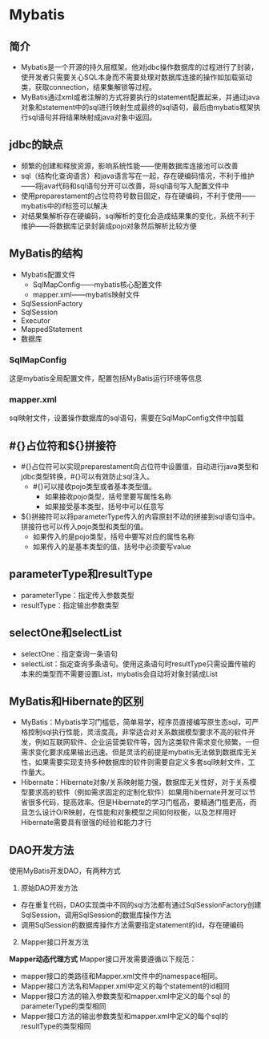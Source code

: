 # Mybatis
## 简介

- Mybatis是一个开源的持久层框架。他对jdbc操作数据库的过程进行了封装，使开发者只需要关心SQL本身而不需要处理对数据库连接的操作如加载驱动类，获取connection，结果集解锁等过程。
- MyBatis通过xml或者注解的方式将要执行的statement配置起来，并通过java对象和statement中的sql进行映射生成最终的sql语句，最后由mybatis框架执行sql语句并将结果映射成java对象中返回。

## jdbc的缺点

- 频繁的创建和释放资源，影响系统性能——使用数据库连接池可以改善
- sql（结构化查询语言）和java语言写在一起，存在硬编码情况，不利于维护——将java代码和sql语句分开可以改善，将sql语句写入配置文件中
- 使用preparestament的占位符符号数目固定，存在硬编码，不利于使用——mybatis中的if标签可以解决
- 对结果集解析存在硬编码，sql解析的变化会造成结果集的变化，系统不利于维护——将数据库记录封装成pojo对象然后解析比较方便

## MyBatis的结构

- Mybatis配置文件
    - SqlMapConfig——mybatis核心配置文件
    - mapper.xml——mybatis映射文件
- SqlSessionFactory
- SqlSession
- Executor
- MappedStatement
- 数据库

### SqlMapConfig

这是mybatis全局配置文件，配置包括MyBatis运行环境等信息

### mapper.xml

sql映射文件，设置操作数据库的sql语句，需要在SqlMapConfig文件中加载

## #{}占位符和${}拼接符

- #{}占位符可以实现preparestament向占位符中设置值，自动进行java类型和jdbc类型转换，#{}可以有效防止sql注入。
    - #{}可以接收pojo类型或者基本类型值。
        - 如果接收pojo类型，括号里要写属性名称
        - 如果接受基本类型，括号中可以任意写
- ${}拼接符可以将parameterType传入的内容原封不动的拼接到sql语句当中。拼接符也可以传入pojo类型和类型的值。
    - 如果传入的是pojo类型，括号中要写对应的属性名称
    - 如果传入的是基本类型的值，括号中必须要写value

## parameterType和resultType

- parameterType：指定传入参数类型
- resultType：指定输出参数类型

## selectOne和selectList

- selectOne：指定查询一条语句
- selectList：指定查询多条语句。使用这条语句时resultType只需设置传输的本来的类型而不需要设置List，mybatis会自动将对象封装成List

## MyBatis和Hibernate的区别

- MyBatis：Mybatis学习门槛低，简单易学，程序员直接编写原生态sql，可严格控制sql执行性能，灵活度高，非常适合对关系数据模型要求不高的软件开发，例如互联网软件、企业运营类软件等，因为这类软件需求变化频繁，一但需求变化要求成果输出迅速。但是灵活的前提是mybatis无法做到数据库无关性，如果需要实现支持多种数据库的软件则需要自定义多套sql映射文件，工作量大。
- Hibernate：Hibernate对象/关系映射能力强，数据库无关性好，对于关系模型要求高的软件（例如需求固定的定制化软件）如果用hibernate开发可以节省很多代码，提高效率。但是Hibernate的学习门槛高，要精通门槛更高，而且怎么设计O/R映射，在性能和对象模型之间如何权衡，以及怎样用好Hibernate需要具有很强的经验和能力才行

## DAO开发方法
使用MyBatis开发DAO，有两种方式
1. 原始DAO开发方法
- 存在重复代码，DAO实现类中不同的sql方法都有通过SqlSessionFactory创建SqlSession，调用SqlSession的数据库操作方法
- 调用SqlSession的数据库操作方法需要指定statement的id，存在硬编码
2. Mapper接口开发方法

**Mapper动态代理方式**
Mapper接口开发需要遵循以下规范：
- mapper接口的类路径和Mapper.xml文件中的namespace相同。
- Mapper接口方法名和Mapper.xml中定义的每个statement的id相同 
- Mapper接口方法的输入参数类型和mapper.xml中定义的每个sql 的parameterType的类型相同
- Mapper接口方法的输出参数类型和mapper.xml中定义的每个sql的resultType的类型相同
